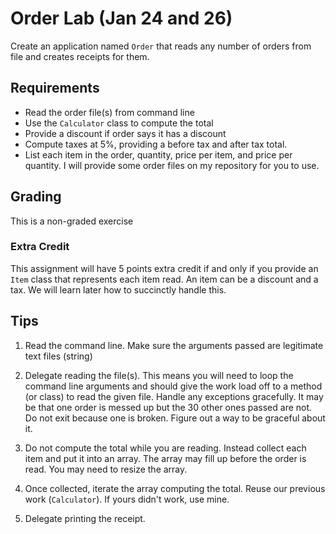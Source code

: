 # Order Lab (Jan 24 and 26)
Create an application named `Order` that reads any number of orders from file and creates receipts for them.

## Requirements
* Read the order file(s) from command line
* Use the `Calculator` class to compute the total
* Provide a discount if order says it has a discount
* Compute taxes at 5%, providing a before tax and after tax total.
* List each item in the order, quantity, price per item, and price per quantity. I will provide some order files on my repository for you to use.


## Grading
This is a non-graded exercise

### Extra Credit
This assignment will have 5 points extra credit if and only if you provide an `Item` class that represents each item read. An item can be a discount and a tax. We will learn later how to succinctly handle this.

## Tips
1. Read the command line. Make sure the arguments passed are legitimate text files (string)

2. Delegate reading the file(s). This means you will need to loop the command line arguments and should give the work load off to a method (or class) to read the given file. Handle any exceptions gracefully. It may be that one order is messed up but the 30 other ones passed are not. Do not exit because one is broken. Figure out a way to be graceful about it.

3. Do not compute the total while you are reading. Instead collect each item and put it into an array. The array may fill up before the order is read. You may need to resize the array.

4. Once collected, iterate the array computing the total. Reuse our previous work (`Calculator`). If yours didn't work, use mine.

5. Delegate printing the receipt. 